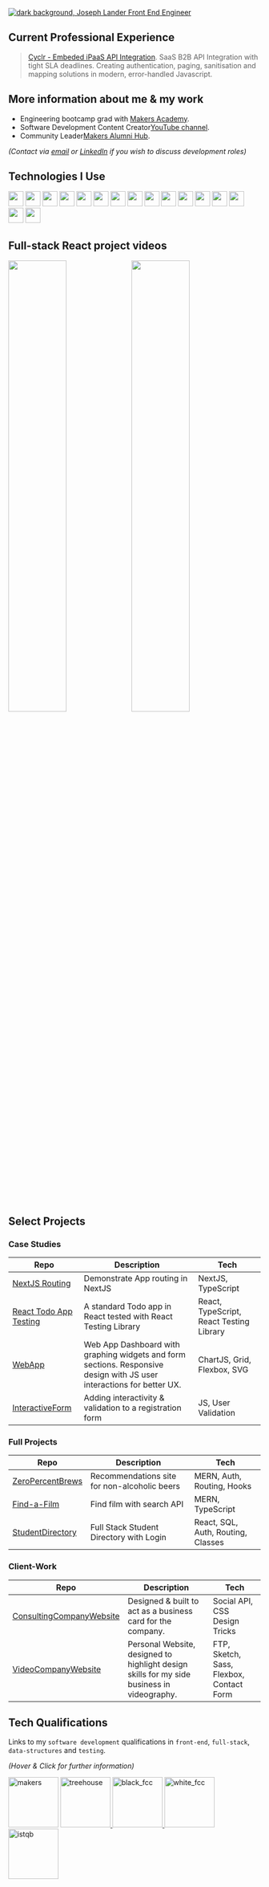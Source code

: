 [<img src="https://github.com/josephclander/josephclander/assets/19231569/ffa3648c-e1e6-4ada-9fc4-e0b809f247ae" alt="dark background, Joseph Lander Front End Engineer" />](https://www.linkedin.com/in/josephclander/ "LinkedIn Joseph Lander")

## **Current Professional Experience**
> [Cyclr - Embeded iPaaS API Integration](https://cyclr.com/). SaaS B2B API Integration with tight SLA deadlines. Creating authentication, paging, sanitisation and mapping solutions in modern, error-handled Javascript.

## More information about me & my work
- Engineering bootcamp grad with [Makers Academy](https://makers.tech/).
- Software Development Content Creator[YouTube channel](https://youtube.com/@splat_bang).
- Community Leader[Makers Alumni Hub](https://www.linkedin.com/company/makers-alumni-hub).

*(Contact via [email](mailto:josephclander@gmail.com) or [LinkedIn](https://www.linkedin.com/in/josephclander) if you wish to discuss development roles)*

## Technologies I Use

<img height="30" src="https://img.shields.io/badge/-HTML-BD73D4?logo=HTML5&logoColor=white" /> <img height="30" src="https://img.shields.io/badge/-CSS-BD73D4?logo=CSS3&logoColor=white" /> <img height="30" src="https://img.shields.io/badge/-Sass-BD73D4?logo=Sass&logoColor=white" /> <img height="30" src="https://img.shields.io/badge/-JavaScript-61AFEE?logo=JavaScript&logoColor=white" /> <img height="30" src="https://img.shields.io/badge/-TypeScript-61AFEE?logo=typescript&logoColor=white" /> <img height="30" src="https://img.shields.io/badge/-ReactJs-61AFEE?logo=react&logoColor=white" /> <img height="30" src="https://img.shields.io/badge/-NextJS-61AFEE?logo=Next.js&logoColor=white" /> <img height="30" src="https://img.shields.io/badge/-NodeJS-61AFEE?logo=Node.js&logoColor=white" /> <img height="30" src="https://img.shields.io/badge/-MongoDB-98C379?logo=MongoDB&logoColor=white" /> <img height="30" src="https://img.shields.io/badge/-PostgreSQL-98C379?logo=PostgreSQL&logoColor=white" /> <img height="30" src="https://img.shields.io/badge/-Postman-DF6B74?logo=Postman&logoColor=white" /> <img height="30" src="https://img.shields.io/badge/-Jest-DF6B74?logo=Jest&logoColor=white" /> <img height="30" src="https://img.shields.io/badge/-React%20Testing%20Library-DF6B74?logo=testinglibrary&logoColor=white" /> <img height="30" src="https://img.shields.io/badge/-Git-E5BF7A?logo=Git&logoColor=white" /> <img height="30" src="https://img.shields.io/badge/-Affinity%20Designer-E5BF7A?logo=Affinity-Designer&logoColor=white" /> <img height="30" src="https://img.shields.io/badge/-Sketch-E5BF7A?logo=Sketch&logoColor=white" />

## Full-stack React project videos
[<img src="https://i3.ytimg.com/vi/aNMJOOEB6TA/maxresdefault.jpg" width="48%">](https://youtu.be/aNMJOOEB6TA 'Acebook: Team Project in MERN') 
 [<img width="48%" src="https://i3.ytimg.com/vi/FMtE3SbgWtE/maxresdefault.jpg" >](https://youtu.be/FMtE3SbgWtE "ZeroPercentBrews.com Video")

## Select Projects

### Case Studies
| Repo                                                                    | Description                                                                                                           | Tech                        |
|-------------------------------------------------------------------------|-----------------------------------------------------------------------------------------------------------------------|-----------------------------|
| [NextJS Routing](https://github.com/josephclander/nextjs-routing-userlist) | Demonstrate App routing in NextJS                                                                                  | NextJS, TypeScript         |
| [React Todo App Testing](https://github.com/josephclander/todo_react_typescript_testing) | A standard Todo app in React tested with React Testing Library                                       | React, TypeScript, React Testing Library  |
| [WebApp](https://github.com/josephclander/web_app_dashboard)            | Web App Dashboard with graphing widgets and form sections. Responsive design with JS user interactions for better UX. | ChartJS, Grid, Flexbox, SVG |
| [InteractiveForm](https://github.com/josephclander/interactive-js-form) | Adding interactivity & validation to a registration form                                                              | JS, User Validation         |

### Full Projects
| Repo                                                                                  | Description                  | Tech                        |
|---------------------------------------------------------------------------------------|------------------------------|-----------------------------|
| [ZeroPercentBrews](https://github.com/josephclander/ZeroPercentBrews-client-snapshot) | Recommendations site for non-alcoholic beers         | MERN, Auth, Routing, Hooks  |
| [Find-a-Film](https://github.com/josephclander/find-a-film-snapshot)                  | Find film with search API    | MERN, TypeScript            |
| [StudentDirectory](https://github.com/josephclander/React_SQL_Express_student_directory)     | Full Stack Student Directory with Login | React, SQL, Auth, Routing, Classes |

### Client-Work

| Repo                                                                                | Description                                                                                | Tech                                     |
|-------------------------------------------------------------------------------------|--------------------------------------------------------------------------------------------|------------------------------------------|
| [ConsultingCompanyWebsite](https://github.com/josephclander/legacy_company_website) | Designed & built to act as a business card for the company.                                | Social API, CSS Design Tricks            |
| [VideoCompanyWebsite](https://github.com/josephclander/tidy-joe-video)              | Personal Website, designed to highlight design skills for my side business in videography. | FTP, Sketch, Sass, Flexbox, Contact Form |

## Tech Qualifications
Links to my `software development` qualifications in `front-end`, `full-stack`, `data-structures` and `testing`.

_(Hover & Click for further information)_

[<img width="100" alt="makers" src="https://user-images.githubusercontent.com/19231569/193341440-40eee919-f7bc-46b6-9051-a92a74905518.png">](https://makers.tech/ "Makers Academy: Software Engineering Bootcamp [in-training]")
[<img width="100" alt="treehouse" src="https://user-images.githubusercontent.com/19231569/193341667-0b132dc4-fe66-400b-916e-e725d25ad021.png">
](https://www.credential.net/528a10d8-f891-4e80-9aaf-7920d555564d#gs.di78pv "Treehouse: JS Fullstack Tech Degree")
[<img width="100" alt="black_fcc" src="https://user-images.githubusercontent.com/19231569/193341820-37ca1e3e-84ad-42ef-abaf-09000b54c80f.png">
](https://www.freecodecamp.org/certification/josephclander/javascript-algorithms-and-data-structures "FCC: JS Algorithms & Data Structures")
[<img width="100" alt="white_fcc" src="https://user-images.githubusercontent.com/19231569/193341862-067f8fe6-f1a8-441f-bd91-daa24fdf26b4.png">](https://www.freecodecamp.org/certification/josephclander/responsive-web-design "FCC: Front-End Web Development")
[<img width="100" alt="istqb" src="https://user-images.githubusercontent.com/19231569/193341985-2682dadd-9431-4c7f-a817-20473ef7b370.png">
](http://scr.istqb.org/?name=joseph+lander&number=&orderBy=relevancy&orderDirection=&dateStart=2021-08-02&dateEnd=2021-08-03&expiryStart=&expiryEnd=&certificationBody=&examProvider=1&certificationLevel=1&country=235&resultsPerPage=10 "ISTQB: Certified Tester Foundation Level 2018")
